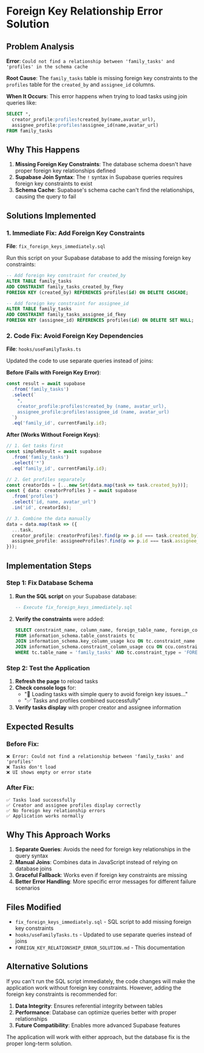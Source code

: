 # Foreign Key Relationship Error Solution

## Problem Analysis

**Error**: `Could not find a relationship between 'family_tasks' and 'profiles' in the schema cache`

**Root Cause**: The `family_tasks` table is missing foreign key constraints to the `profiles` table for the `created_by` and `assignee_id` columns.

**When It Occurs**: This error happens when trying to load tasks using join queries like:
```sql
SELECT *, 
  creator_profile:profiles!created_by(name,avatar_url),
  assignee_profile:profiles!assignee_id(name,avatar_url)
FROM family_tasks
```

## Why This Happens

1. **Missing Foreign Key Constraints**: The database schema doesn't have proper foreign key relationships defined
2. **Supabase Join Syntax**: The `!` syntax in Supabase queries requires foreign key constraints to exist
3. **Schema Cache**: Supabase's schema cache can't find the relationships, causing the query to fail

## Solutions Implemented

### 1. **Immediate Fix**: Add Foreign Key Constraints

**File**: `fix_foreign_keys_immediately.sql`

Run this script on your Supabase database to add the missing foreign key constraints:

```sql
-- Add foreign key constraint for created_by
ALTER TABLE family_tasks 
ADD CONSTRAINT family_tasks_created_by_fkey 
FOREIGN KEY (created_by) REFERENCES profiles(id) ON DELETE CASCADE;

-- Add foreign key constraint for assignee_id
ALTER TABLE family_tasks 
ADD CONSTRAINT family_tasks_assignee_id_fkey 
FOREIGN KEY (assignee_id) REFERENCES profiles(id) ON DELETE SET NULL;
```

### 2. **Code Fix**: Avoid Foreign Key Dependencies

**File**: `hooks/useFamilyTasks.ts`

Updated the code to use separate queries instead of joins:

**Before (Fails with Foreign Key Error)**:
```typescript
const result = await supabase
  .from('family_tasks')
  .select(`
    *,
    creator_profile:profiles!created_by (name, avatar_url),
    assignee_profile:profiles!assignee_id (name, avatar_url)
  `)
  .eq('family_id', currentFamily.id);
```

**After (Works Without Foreign Keys)**:
```typescript
// 1. Get tasks first
const simpleResult = await supabase
  .from('family_tasks')
  .select('*')
  .eq('family_id', currentFamily.id);

// 2. Get profiles separately
const creatorIds = [...new Set(data.map(task => task.created_by))];
const { data: creatorProfiles } = await supabase
  .from('profiles')
  .select('id, name, avatar_url')
  .in('id', creatorIds);

// 3. Combine the data manually
data = data.map(task => ({
  ...task,
  creator_profile: creatorProfiles?.find(p => p.id === task.created_by),
  assignee_profile: assigneeProfiles?.find(p => p.id === task.assignee_id)
}));
```

## Implementation Steps

### Step 1: Fix Database Schema
1. **Run the SQL script** on your Supabase database:
   ```sql
   -- Execute fix_foreign_keys_immediately.sql
   ```

2. **Verify the constraints** were added:
   ```sql
   SELECT constraint_name, column_name, foreign_table_name, foreign_column_name
   FROM information_schema.table_constraints tc
   JOIN information_schema.key_column_usage kcu ON tc.constraint_name = kcu.constraint_name
   JOIN information_schema.constraint_column_usage ccu ON ccu.constraint_name = tc.constraint_name
   WHERE tc.table_name = 'family_tasks' AND tc.constraint_type = 'FOREIGN KEY';
   ```

### Step 2: Test the Application
1. **Refresh the page** to reload tasks
2. **Check console logs** for:
   - "🔧 Loading tasks with simple query to avoid foreign key issues..."
   - "✅ Tasks and profiles combined successfully"
3. **Verify tasks display** with proper creator and assignee information

## Expected Results

### Before Fix:
```
❌ Error: Could not find a relationship between 'family_tasks' and 'profiles'
❌ Tasks don't load
❌ UI shows empty or error state
```

### After Fix:
```
✅ Tasks load successfully
✅ Creator and assignee profiles display correctly
✅ No foreign key relationship errors
✅ Application works normally
```

## Why This Approach Works

1. **Separate Queries**: Avoids the need for foreign key relationships in the query syntax
2. **Manual Joins**: Combines data in JavaScript instead of relying on database joins
3. **Graceful Fallback**: Works even if foreign key constraints are missing
4. **Better Error Handling**: More specific error messages for different failure scenarios

## Files Modified

- `fix_foreign_keys_immediately.sql` - SQL script to add missing foreign key constraints
- `hooks/useFamilyTasks.ts` - Updated to use separate queries instead of joins
- `FOREIGN_KEY_RELATIONSHIP_ERROR_SOLUTION.md` - This documentation

## Alternative Solutions

If you can't run the SQL script immediately, the code changes will make the application work without foreign key constraints. However, adding the foreign key constraints is recommended for:

1. **Data Integrity**: Ensures referential integrity between tables
2. **Performance**: Database can optimize queries better with proper relationships
3. **Future Compatibility**: Enables more advanced Supabase features

The application will work with either approach, but the database fix is the proper long-term solution.
